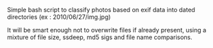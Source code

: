 Simple bash script to classify photos based on exif data into dated directories (ex : 2010/06/27/img.jpg)

It will be smart enough not to overwrite files if already present, using a mixture of file size, ssdeep, md5 sigs and file name comparisons.